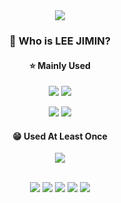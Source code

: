 <div align="center">
  <img src="https://capsule-render.vercel.app/api?type=wave&color=auto&height=300&section=header&text=Jimin's%20Github&fontSize=90" />
  
  ### 💜 Who is LEE JIMIN?
<!--   출생, 학교, 좋아하는 것, 취미, 잘하는 것, velog, notion이력서, instagram 등등  -->
 
  <!-- <a href="https://velog.io/@e_jim" target="_blank"><img src="https://img.shields.io/badge/python-#3776AB?style=flat-square&logo=Python&logoColor=white"/></a> -->

  #### ⭐️ Mainly Used 
  <img src="https://img.shields.io/badge/Python-40AEF0?style=for-the-badge&logo=Python&logoColor=3776AB"/> <!-- Python badge -->
  <img src="https://img.shields.io/badge/Java-007396?style=for-the-badge&logo=OpenJDK&logoColor=white"/> <!-- Java badge -->
  <br/>
  
  <img src="https://img.shields.io/badge/Spring-6DB33F?style=for-the-badge&logo=Spring&logoColor=white"/> <!-- Spring badge -->
  <img src="https://img.shields.io/badge/Springboot-6DB33F?style=for-the-badge&logo=Springboot&logoColor=white"/> <!-- Springboot badge -->
  
  #### 😁 Used At Least Once
  <img src="https://img.shields.io/badge/C++-EF5C55?style=for-the-badge&logo=cplusplus&logoColor=white"/> <!-- c++ badge -->
  
  <br/>
  <img src="https://img.shields.io/badge/Django-092E20?style=for-the-badge&logo=django&logoColor=white"/> <!-- react badge -->
  <img src="https://img.shields.io/badge/React-61DAFB?style=for-the-badge&logo=react&logoColor=white"/> <!-- react badge -->
  <img src="https://img.shields.io/badge/Html5-E34F26?style=for-the-badge&logo=html5&logoColor=white"/> <!-- react badge -->
  <img src="https://img.shields.io/badge/Css3-1572B6?style=for-the-badge&logo=css3&logoColor=white"/> <!-- react badge -->
  <img src="https://img.shields.io/badge/Javascript-F7DF1E?style=for-the-badge&logo=javascript&logoColor=white"/> <!-- react badge -->

</div>










<!--
**dlwlals1289/dlwlals1289** is a ✨ _special_ ✨ repository because its `README.md` (this file) appears on your GitHub profile.

Here are some ideas to get you started:

- 🔭 I’m currently working on ...
- 🌱 I’m currently learning ...
- 👯 I’m looking to collaborate on ...
- 🤔 I’m looking for help with ...
- 💬 Ask me about ...
- 📫 How to reach me: ...
- 😄 Pronouns: ...
- ⚡ Fun fact: ...
-->
